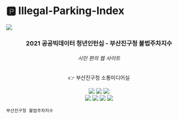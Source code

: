 # 🅿️ Illegal-Parking-Index 
![](https://github.com/dua9920/Pet-Memory-Planet/blob/main/src/assets/main.png)
<div align='center'>
  <h3> <b>2021 공공빅데이터 청년인턴십 - 부산진구청 불법주차지수</b> </h3>
  <h6>시민 편의 웹 사이트</h6>
  <p>👉 부산진구청 소통미디어실</p>

<img src="https://img.shields.io/badge/Vue.js-4FC08D?style=flat-square&logo=Vue.js&logoColor=white"/></a>
<img src="https://img.shields.io/badge/HTML-E34F26?style=flat-square&logo=HTML5&logoColor=white"/></a>
<img src="https://img.shields.io/badge/CSS-1572B6?style=flat-square&logo=CSS3&logoColor=white"/></a>
<br/>
<img src="https://img.shields.io/badge/Node.js-339933?style=flat-square&logo=Node.js&logoColor=white"/></a>
<img src="https://img.shields.io/badge/MySQL-4479A1?style=flat-square&logo=MySQL&logoColor=white"/></a>
<img src="https://img.shields.io/badge/JavaScript-F7DF1E?style=flat-square&logo=JavaScript&logoColor=white"/></a>
<img src="https://img.shields.io/badge/D3.js-F9A03C?style=flat-square&logo=D3.js&logoColor=white"/></a>

</div>

```
부산진구청 불법주차지수
```

